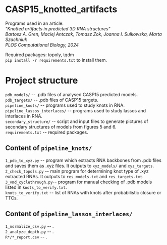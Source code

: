 # CASP15_knotted_artifacts
Programs used in an article:\
*"Knotted artifacts in predicted 3D RNA structures"\
Bartosz A. Gren, Maciej Antczak, Tomasz Zok, Joanna I. Sulkowska, Marta Szachniuk\
PLOS Computational Biology, 2024*

Required packages: topoly, tqdm\
`pip install -r requirements.txt` to install them.

# Project structure
`pdb_models/` -- .pdb files of analysed CASP15 predicted models.\
`pdb_targets/` -- .pdb files of CASP15 targets.\
`pipeline_knots/` -- programs used to study knots in RNA.\
`pipeline_lassos_interlaces/` -- programs used to study lassos and interlaces in RNA.\
`secondary_structure/` -- script and input files to generate pictures of secondary structures of models from figures 5 and 6.\
`requirements.txt` -- required packages.

## Content of `pipeline_knots/`
`1_pdb_to_xyz.py` -- program which extracts RNA backbones from .pdb files and saves them as .xyz files. It outputs to `xyz_models/` and `xyz_targets`.\
`2_check_topols.py` -- main program for determining knot type of .xyz extracted RNAs. It outputs to `res_models.txt` and `res_targets.txt`.\
`3_vmd_cyclethrough.py`-- program for manual checking of .pdb models listed in `knots_to_verify.txt`.\
`knots_to_verify.txt` -- list of RNAs with knots after probabilistic closure or TTCs.

## Content of `pipeline_lassos_interlaces/`
`1_normalize_csv.py` -- .\
`2_analyze_depth.py` -- .\
`R*/*_report.csv` -- .

